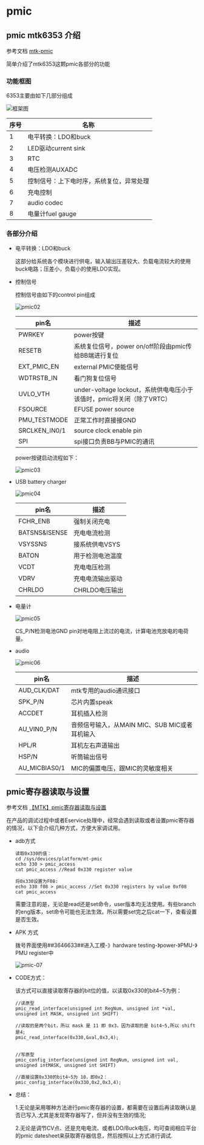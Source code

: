 # pmic

## pmic mtk6353 介绍

参考文档 [mtk-pmic](https://www.cnblogs.com/ant-man/p/9199735.html)

简单介绍了mtk6353这颗pmic各部分的功能

### 功能框图

  6353主要由如下几部分组成

  ![框架图](./img/pmic-01.png)

  | 序号 | 名称|
  |---| ---   |
  | 1 | 电平转换：LDO和buck|
  | 2 | LED驱动current sink|
  | 3 | RTC|
  | 4 | 电压检测AUXADC|
  | 5 | 控制信号：上下电时序，系统复位，异常处理|
  | 6 | 充电控制|
  | 7 | audio codec|
  | 8 | 电量计fuel gauge|

### 各部分介绍

- 电平转换：LDO和buck

  这部分给系统各个模块进行供电，输入输出压差较大、负载电流较大的使用buck电路；压差小，负载小的使用LDO实现。

- 控制信号

  控制信号由如下的control pin组成

  ![pmic02](./img/pmic-02.png)

  | pin名| 描述 |
  |---  | --- |
  | PWRKEY |  power按键 |
  | RESETB |  系统复位信号，power on/off阶段由pmic传给BB端进行复位 |
  | EXT_PMIC_EN |  external PMIC使能信号 |
  | WDTRSTB_IN |  看门狗复位信号 |
  | UVLO_VTH |  under-voltage lockout，系统供电电压小于该值时，pmic将关闭（除了VRTC） |
  | FSOURCE |  EFUSE power source |
  | PMU_TESTMODE |  正常工作时直接接GND |
  | SRCLKEN_IN0/1 |  source clock enable pin |
  | SPI |  spi接口负责BB与PMIC的通讯 |

  power按键启动流程如下：

  ![pmic03](./img/pmic-03.png)

- USB battery charger

  ![pmic04](./img/pmic-04.png)

  | pin名| 描述 |
  |---  | --- |
  | FCHR_ENB |  强制关闭充电 |
  | BATSNS&ISENSE |  充电电流检测 |
  | VSYSSNS |  接系统供电VSYS |
  | BATON |  用于检测电池温度 |
  | VCDT   |  充电电压检测 |
  | VDRV |  充电电流输出驱动 |
  | CHRLDO |  CHRLDO电压输出 |

- 电量计

  ![pmic05](./img/pmic-05.png)

  CS_P/N检测电池GND pin对地电阻上流过的电流，计算电池充放电的电荷量。

- audio

  ![pmic06](./img/pmic-06.png)

  | pin名| 描述 |
  |---  | --- |
  | AUD_CLK/DAT |  mtk专用的audio通讯接口 |
  | SPK_P/N |  芯片内置speak |
  | ACCDET |  耳机插入检测 |
  | AU_VIN0_P/N |  音频信号输入，从MAIN MIC、SUB MIC或者耳机输入 |
  | HPL/R |  耳机左右声道输出 |
  | HSP/N |  听筒输出信号 |
  | AU_MICBIAS0/1 |  MIC的偏置电压，跟MIC的灵敏度相关 |

## pmic寄存器读取与设置

参考文档 [【MTK】pmic寄存器读取与设置](https://blog.csdn.net/yuewen2008/article/details/78330018?utm_source=blogxgwz0)

在产品的调试过程中或者Eservice处理中，经常会遇到读取或者设置pmic寄存器的情况，以下会介绍几种方式，方便大家调试用。

- adb方式

  ```code
  读取0x330的值：
  cd /sys/devices/platform/mt-pmic
  echo 330 > pmic_access
  cat pmic_access //Read 0x330 register value

  将0x330设置为F08:
  echo 330 f08 > pmic_access //Set 0x330 registers by value 0xf08
  cat pmic_access
  ```

  需要注意的是，无论是read还是set命令，user版本均无法使用。有些branch的eng版本，set命令可能也无法生效。所以需要set完之后cat一下，查看设置是否生效。

- APK 方式

  拨号界面使用##3646633##进入工模-》hardware testing-》power-》PMU-》PMU register中

  ![pmic-07](./img/pmic-07.png)

- CODE方式：

  该方式可以直接读取寄存器的bit位的值，以读取0x330的bit4~5为例：

  ```code
  //读原型
  pmic_read_interface(unsigned int RegNum, unsigned int *val, unsigned int MASK, unsigned int SHIFT)
  
  //读取的是两个bit，所以 mask 是 11 即 0x3，因为读取的是 bit4~5,所以 shift 是4;
  pmic_read_interface(0x330,&val,0x3,4);


  //写原型
  pmic_config_interface(unsigned int RegNum, unsigned int val, unsigned intMASK, unsigned int SHIFT)

  //直接设置0x330的bit4~5为 10，即0x2：
  pmic_config_interface(0x330,0x2,0x3,4);

  ```

- 总结：

  1.无论是采用哪种方法进行pmic寄存器的设置，都需要在设置后再读取确认是否已写入.尤其是发现寄存器写了，但并没有生效的情况;

  2.无论是调节CV点、还是充电电流、或者LDO/Buck电压，均可查阅相应平台的pmic datesheet来获取寄存器信息，然后按照以上方式进行调试.
